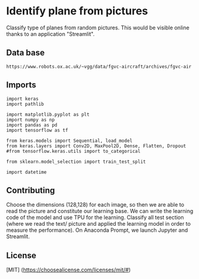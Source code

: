 # Identify plane from pictures 

Classify type of planes from random pictures. 
This would be visible online thanks to an application "Streamlit". 
## Data base 
```
https://www.robots.ox.ac.uk/~vgg/data/fgvc-aircraft/archives/fgvc-air 
```
## Imports 
```
import keras
import pathlib

import matplotlib.pyplot as plt
import numpy as np
import pandas as pd
import tensorflow as tf

from keras.models import Sequential, load_model
from keras.layers import Conv2D, MaxPool2D, Dense, Flatten, Dropout
#from tensorflow.keras.utils import to_categorical

from sklearn.model_selection import train_test_split

import datetime 
```

## Contributing 
Choose the dimensions (128,128) for each image, so then we are able to read the picture and constitute our learning base. 
We can write the learning code of the model and use TPU for the learning. 
Classify all test section (where we read the text/ picture and applied the learning model in order to measure the performance).
On Anaconda Prompt, we launch Jupyter and Streamlit. 

## License 
[MIT] (https://choosealicense.com/licenses/mit/#)
